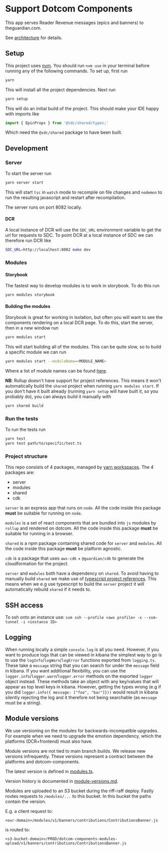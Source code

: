# Support Dotcom Components

This app serves Reader Revenue messages (epics and banners) to theguardian.com.

See [architecture](docs/architecture.md) for details.

## Setup

This project uses [nvm](https://github.com/nvm-sh/nvm). You should run `nvm use` in your terminal before running any of the following commands. To set up, first run

```bash
yarn
```

This will install all the project dependencies. Next run

```bash
yarn setup
```

This will do an initial build of the project. This should make your IDE happy with imports like

```ts
import { EpicProps } from '@sdc/shared/types;'
```

Which need the `@sdc/shared` package to have been built.

## Development

### Server

To start the server run

```bash
yarn server start
```

This will start `tsc` in `watch` mode to recompile on file changes and `nodemon` to run the resulting javascript and restart after recompilation.

The server runs on port 8082 locally.

#### DCR

A local instance of DCR will use the `SDC_URL` environment variable to get the url for requests to SDC. To point DCR at a local instance of SDC we can therefore run DCR like

```bash
SDC_URL=http://localhost:8082 make dev
```

### Modules

#### Storybook

The fastest way to develop modules is to work in storybook. To do this run

```bash
yarn modules storybook
```

#### Building the modules

Storybook is great for working in isolation, but often you will want to see the components rendering on a local DCR page. To do this, start the server, then in a new window run

```bash
yarn modules start
```

This will start building all of the modules. This can be quite slow, so to build a specific module we can run

```bash
yarn modules start --moduleName=<MODULE_NAME>
```

Where a list of module names can be found [here](./packages/shared/src/config/modules.ts).

**NB**: Rollup doesn't have support for project references. This means it won't automatically build the `shared` project when running `yarn modules start`. If you don't have it built already (running `yarn setup` will have built it, so you probably do), you can always build it manually with

```bash
yarn shared build
```

### Run the tests

To run the tests run

```bash
yarn test
yarn test path/to/specific/test.ts
```

### Project structure

This repo consists of 4 packages, managed by [yarn workspaces](https://classic.yarnpkg.com/en/docs/workspaces/). The 4 packages are:

- server
- modules
- shared
- cdk

`server` is an express app that runs on `node`. All the code inside this package **must** be suitable for running on `node`.

`modules` is a set of react components that are bundled into `js` modules by `rollup` and rendered on dotcom. All the code inside this package **must** be suitable for running in a browser.

`shared` is a npm package containing shared code for `server` and `modules`. All the code inside this package **must** be platform agnostic.

`cdk` is a package that uses `aws-cdk` + `@guardian/cdk` to generate the cloudformation for the project.

`server` and `modules` both have a dependency on `shared`. To avoid having to manually build `shared` we make use of [typescript project references](https://www.typescriptlang.org/docs/handbook/project-references.html). This means when we e.g use typescript to build the `server` project it will automatically rebuild `shared` if it needs to.

## SSH access

To ssh onto an instance use:
`ssm ssh --profile <aws profile> -x --ssm-tunnel -i <instance ID>`

## Logging

When running locally a simple `console.log` is all you need. However, if you want to produce logs that can be viewed in kibana the simplest way to go is to use the `logInfo`/`logWarn`/`logError` functions exported from `logging.ts`. These take a `message` string that you can search for under the `message` field in kibana. If you want additional flexibility, you can use the `logger.info`/`logger.warn`/`logger.error` methods on the exported `logger` object instead. These methods take an object with any key/values that will appear as top level keys in kibana. However, getting the types wrong (e.g if you did `logger.info({ message: ["foo", "bar"]}))` would result in kibana silently rejecting the log and it therefore not being searchable (as `message` must be a string).

## Module versions

We use versioning on the modules for backwards-incompatible upgrades. For example when we need to upgrade the emotion dependency, which the platforms (DCR+frontend) must also have.

Module versions are not tied to main branch builds. We release new versions infrequently. These versions represent a contract between the platforms and dotcom-components.

The latest version is defined in [modules.ts](./packages/shared/src/config/modules.ts).

Version history is documented in [module-versions.md](/module-versions.md).

Modules are uploaded to an S3 bucket during the riff-raff deploy. Fastly routes requests to `/modules/...` to this bucket. In this bucket the paths contain the version.

E.g. a client request to:

`<our-domain>/modules/v1/banners/contributions/ContributionsBanner.js`

is routed to:

`<s3-bucket-domain>/PROD/dotcom-components-modules-upload/v1/banners/contributions/ContributionsBanner.js`
